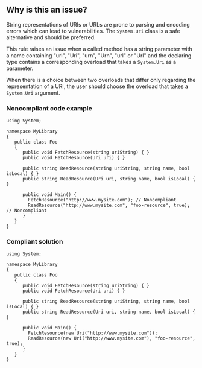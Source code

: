 ## Why is this an issue?

String representations of URIs or URLs are prone to parsing and encoding errors which can lead to vulnerabilities. The `System.Uri`
class is a safe alternative and should be preferred.

This rule raises an issue when a called method has a string parameter with a name containing "uri", "Uri", "urn", "Urn", "url" or "Url" and the
declaring type contains a corresponding overload that takes a `System.Uri` as a parameter.

When there is a choice between two overloads that differ only regarding the representation of a URI, the user should choose the overload that takes
a `System.Uri` argument.

### Noncompliant code example

    using System;
    
    namespace MyLibrary
    {
       public class Foo
       {
          public void FetchResource(string uriString) { }
          public void FetchResource(Uri uri) { }
    
          public string ReadResource(string uriString, string name, bool isLocal) { }
          public string ReadResource(Uri uri, string name, bool isLocal) { }
    
          public void Main() {
            FetchResource("http://www.mysite.com"); // Noncompliant
            ReadResource("http://www.mysite.com", "foo-resource", true); // Noncompliant
          }
       }
    }

### Compliant solution

    using System;
    
    namespace MyLibrary
    {
       public class Foo
       {
          public void FetchResource(string uriString) { }
          public void FetchResource(Uri uri) { }
    
          public string ReadResource(string uriString, string name, bool isLocal) { }
          public string ReadResource(Uri uri, string name, bool isLocal) { }
    
          public void Main() {
            FetchResource(new Uri("http://www.mysite.com"));
            ReadResource(new Uri("http://www.mysite.com"), "foo-resource", true);
          }
       }
    }